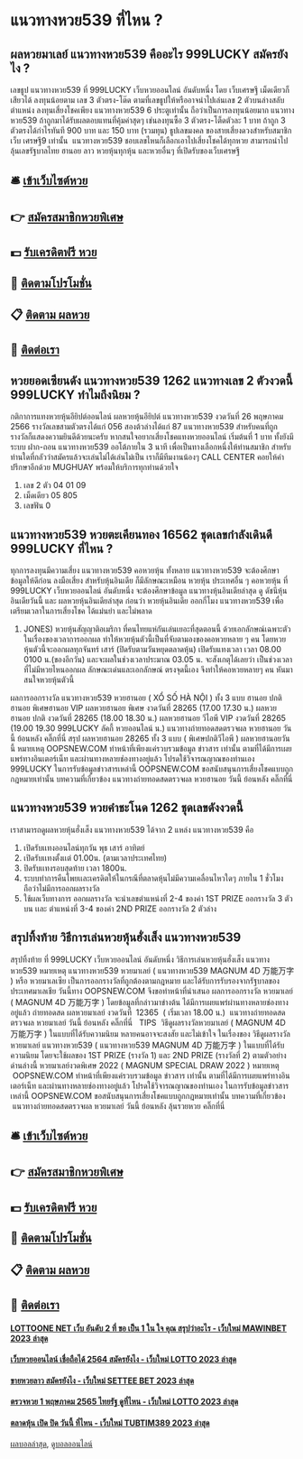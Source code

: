 # แนวทางหวย539 ที่ไหน ?
## ผลหวยมาเลย์ แนวทางหวย539 คืออะไร 999LUCKY สมัครยังไง ?
เลขธูป แนวทางหวย539 ที่ 999LUCKY เว็บหวยออนไลน์ อันดับหนึ่ง โดย เว็บเศรษฐี เม็ดเดียวก็เสียวได้ ลงทุนน้อยตาม เลข 3 ตัวตรง-โต๊ด ตามที่เลขธูปให้หรืออาจนำไปเล่นเลข 2 ตัวบนล่างสลับตำแหน่ง ลงทุนเสี่ยงโชคเพียง แนวทางหวย539 6 ประตูเท่านั้น ถือว่าเป็นการลงทุนน้อยมาก แนวทางหวย539 ถ้าถูกมาได้รับผลตอบแทนที่คุ้มค่าสุดๆ เช่นลงทุนซื้อ 3 ตัวตรง-โต็ดตัวละ 1 บาท ถ้าถูก 3 ตัวตรงได้กำไรทันที 900 บาท และ 150 บาท (รวมทุน)
ธูปเลขมงคล ของสายเสี่ยงดวงสำหรับสมาชิกเว็บ เศรษฐี9 เท่านั้น  แนวทางหวย539 ชอบเลขไหนก็เลือกเอาไปเสี่ยงโชคได้ทุกหวย สามารถนำไปลุ้นเลขรัฐบาลไทย ฮานอย ลาว หวยหุ้นทุกหุ้น และหวยอื่นๆ ที่เปิดรับของเว็บเศรษฐี

## 🛎 [เข้าเว็บไซต์หวย](https://bit.ly/3BG5bNw)
## 👉 [สมัครสมาชิกหวยพิเศษ](https://bit.ly/3BG5bNw)
## 💵 [รับเครดิตฟรี หวย](https://bit.ly/3C3mvgS)
## 👑 [ติดตามโปรโมชั่น](https://bit.ly/3C3mvgS)
## 📋 [ติดตาม ผลหวย](https://bit.ly/3C3mvgS)
## 📱 [ติดต่อเรา](https://bit.ly/3C3mvgS)

## หวยยอดเซียนดัง แนวทางหวย539 1262 แนวทางเลข 2 ตัวงวดนี้ 999LUCKY ทำไมถึงนิยม ?
กติกาการแทงหวยหุ้นอียิปต์ออนไลน์
ผลหวยหุ้นอียิปต์ แนวทางหวย539 งวดวันที่ 26 พฤษภาคม 2566 รางวัลเลขสามตัวตรงได้แก่ 056 สองต้วล่างได้แก่ 87 แนวทางหวย539 สำหรับคนที่ถูกรางวัลก็แสดงความยินดีด้วยนะครับ หากสนใจอยากเสี่ยงโชคแทงหวยออนไลน์ เริ่มต้นที่ 1 บาท ทั้งยังมีระบบ ฝาก-ถอน แนวทางหวย539 ออโต้ภายใน 3 นาที เพื่อเป็นทางเลือกหนึ่งให้ท่านสมาชิก สำหรับท่านใดที่กลัวว่าสมัครแล้วจะเล่นไม่ได้เล่นไม่เป็น เราก็มีทีมงานน้องๆ CALL CENTER คอยให้คำปรึกษาอีกด้วย MUGHUAY พร้อมให้บริการทุกท่านด้วยใจ
1. เลข 2 ตัว 04 01 09
2. เม็ดเดียว 05 805
3. เลขฟัน 0

## แนวทางหวย539 หวยตะเคียนทอง 16562 ชุดเลขกำลังเดินดี 999LUCKY ที่ไหน ?
ทุกการลงทุนมีความเสี่ยง แนวทางหวย539 คอหวยหุ้น ทั้งหลาย แนวทางหวย539 จะต้องศึกษาข้อมูลให้ดีก่อน ลงมือเสี่ยง สำหรับหุ้นอินเดีย ก็มีลักษณะเหมือน
หวยหุ้น ประเทศอื่น ๆ คอหวยหุ้น ที่ 999LUCKY เว็บหวยออนไลน์ อันดับหนึ่ง จะต้องศึกษาข้อมูล แนวทางหุ้นอินเดียล่าสุด ดู ดัชนีหุ้นอินเดียวันนี้ และ ผลหวยหุ้นอินเดียล่าสุด ก่อนว่า หวยหุ้นอินเดีย ออกกี่โมง แนวทางหวย539 เพื่อเตรียมเวลาในการเสี่ยงโชค ได้แม่นยำ และไม่พลาด
1. JONES) หวยหุ้นสัญญาติอเมริกา ที่คนไทยแห่กันเล่นเยอะที่สุดตอนนี้ ด้วยเอกลักษณ์เฉพาะตัวในเรื่องของเวลาการออกผล ทำให้หวยหุ้นตัวนี้เป็นที่จับตามองของคอหวยหลาย ๆ คน โดยหวยหุ้นตัวนี้จะออกผลทุกจันทร์ เสาร์ (ปิดรับตามวันหยุดตลาดหุ้น) เปิดรับแทงเวลา เวลา 08.00 0100 น.(ของอีกวัน) และจะผลในช่วงเวลาประมาณ 03.05 น. จะสังเกตุได้เลยว่า เป็นช่วงเวลาที่ไม่มีหวยไหนออกผล ลักษณะเด่นและเอกลักษณ์ ตรงจุดนี้เอง จึงทำให้คอหวยหลายๆ คน หันมาสนใจหวยหุ้นตัวนี้

ผลการออกรางวัล แนวทางหวย539 หวยฮานอย ( XỔ SỐ HÀ NỘI ) ทั้ง 3 แบบ ฮานอย ปกติฮานอย พิเศษฮานอย VIP
ผลหวยฮานอย พิเศษ งวดวันที่ 28265 (17.00 17.30 น.)
ผลหวยฮานอย ปกติ งวดวันที่ 28265 (18.00 18.30 น.)
ผลหวยฮานอย วีไอพี VIP งวดวันที่ 28265 (19.00 19.30 999LUCKY ลัคกี้ หวยออนไลน์ น.)
 แนวทางถ่ายทอดสดตรวจผล หวยฮานอย วันนี้ ย้อนหลัง คลิ๊กที่นี่ 
สรุป ผลหวยฮานอย 28265 ทั้ง 3 แบบ ( พิเศษปกติวีไอพี ) ผลหวยฮานอยวันนี้
หมายเหตุ OOPSNEW.COM ทำหน้าที่เพียงแค่รวบรวมข้อมูล ข่าวสาร เท่านั้น ตามที่ได้มีการเผยแพร่ทางอินเตอร์เน็ท และผ่านทางหลายช่องทางอยู่แล้ว โปรดใช้วิจารณญาณของท่านเอง 999LUCKY ในการรับข้อมูลข่าวสารเหล่านี้ OOPSNEW.COM ขอสนับสนุนการเสี่ยงโชคแบบถูกกฎหมายเท่านั้น
บทความที่เกี่ยวข้อง
แนวทางถ่ายทอดสดตรวจผล หวยฮานอย วันนี้ ย้อนหลัง คลิ๊กที่นี่

## แนวทางหวย539 หวยคำชะโนด 1262 ชุดเลขดังงวดนี้
เราสามารถดูผลหวยหุ้นฮั่งเส็ง แนวทางหวย539 ได้จาก 2 แหล่ง แนวทางหวย539 คือ
1. เปิดรับเเทงออนไลน์ทุกวัน พุธ เสาร์ อาทิตย์
2. เปิดรับเเทงตั้งเเต่ 01.00น. (ตามเวลาประเทศไทย)
3. ปิดรับเเทงรอบสุดท้าย เวลา 1800น.
4. ระบบทำการคืนโพยเเละเครดิตให้ในกรณีที่ตลาดหุ้นไม่มีความเคลื่อนไหวใดๆ ภายใน 1 ชั่วโมง ถือว่าไม่มีการออกผลรางวัล
5. ใช้ผลเว็บทางการ ออกผลรางวัล จะนำเลขตำแหน่งที่ 2-4 ของค่า 1ST PRIZE ออกรางวัล 3 ตัวบน เเละ ตำแหน่งที่ 3-4 ของค่า 2ND PRIZE ออกรางวัล 2 ตัวล่าง

## สรุปทิ้งท้าย วิธีการเล่นหวยหุ้นฮั่งเส็ง แนวทางหวย539
สรุปทิ้งท้าย ที่ 999LUCKY เว็บหวยออนไลน์ อันดับหนึ่ง วิธีการเล่นหวยหุ้นฮั่งเส็ง แนวทางหวย539 หมายเหตุ แนวทางหวย539 หวยมาเลย์ ( แนวทางหวย539 MAGNUM 4D 万能万字 ) หรือ หวยมาเลเซีย เป็นการออกรางวัลที่ถูกต้องตามกฎหมาย และได้รับการรับรองจากรัฐบาลของประเทศมาเลเชีย
วันนี้ทาง OOPSNEW.COM จึงขอทำหน้าที่นำเสนอ ผลการออกรางวัล หวยมาเลย์ ( MAGNUM 4D 万能万字 ) โดยข้อมูลที่กล่าวมาข่างต้น ได้มีการเผยแพร่ผ่านทางหลายช่องทางอยู่แล้ว
ถ่ายทอดสด ผลหวยมาเลย์ งวดวันที่  12365  ( เริ่มเวลา 18.00 น.)
 แนวทางถ่ายทอดสดตรวจผล หวยมาเลย์ วันนี้ ย้อนหลัง คลิ๊กที่นี่  
TIPS  วิธีดูผลรางวัลหวยมาเลย์ ( MAGNUM 4D 万能万字 ) ในแบบที่ได้รับความนิยม
หลายคนอาจจะสงสัย และไม่เข้าใจ ในเรื่องของ วิธีดูผลรางวัล หวยมาเลย์ แนวทางหวย539 ( แนวทางหวย539 MAGNUM 4D 万能万字 ) ในแบบที่ได้รับความนิยม โดยจะใช้ผลของ 1ST PRIZE (รางวัล 1) และ 2ND PRIZE (รางวัลที่ 2) ตามตัวอย่างด่านล่างนี้
หวยมาเลย์งวดพิเศษ 2022 ( MAGNUM SPECIAL DRAW 2022 )
หมายเหตุ  OOPSNEW.COM ทำหน้าที่เพียงแค่รวบรวมข้อมูล ข่าวสาร เท่านั้น ตามที่ได้มีการเผยแพร่ทางอินเตอร์เน็ท และผ่านทางหลายช่องทางอยู่แล้ว โปรดใช้วิจารณญาณของท่านเอง ในการรับข้อมูลข่าวสารเหล่านี้ OOPSNEW.COM ขอสนับสนุนการเสี่ยงโชคแบบถูกกฎหมายเท่านั้น
บทความที่เกี่ยวข้อง
 แนวทางถ่ายทอดสดตรวจผล หวยมาเลย์ วันนี้ ย้อนหลัง ลุ้นรวยหวย คลิ๊กที่นี่  

## 🛎 [เข้าเว็บไซต์หวย](https://bit.ly/3BG5bNw)
## 👉 [สมัครสมาชิกหวยพิเศษ](https://bit.ly/3BG5bNw)
## 💵 [รับเครดิตฟรี หวย](https://bit.ly/3C3mvgS)
## 👑 [ติดตามโปรโมชั่น](https://bit.ly/3C3mvgS)
## 📋 [ติดตาม ผลหวย](https://bit.ly/3C3mvgS)
## 📱 [ติดต่อเรา](https://bit.ly/3C3mvgS)

#### [LOTTOONE NET เว็บ อันดับ 2 ที่ ขอ เป็น 1 ใน ใจ คุณ สรุปว่าอะไร - เว็บใหม่ MAWINBET 2023 ล่าสุด](https://atom.io/themes/lottoone%20net%20เว็บ%20อันดับ%202%20ที่%20ขอ%20เป็น%201%20ใน%20ใจ%20คุณ%20สรุปว่าอะไร%20-%20เว็บใหม่%20mawinbet%202023%20ล่าสุด)
#### [เว็บหวยออนไลน์ เชื่อถือได้ 2564 สมัครยังไง - เว็บใหม่ LOTTO 2023 ล่าสุด](https://atom.io/themes/เว็บหวยออนไลน์%20เชื่อถือได้%202564%20สมัครยังไง%20-%20เว็บใหม่%20lotto%202023%20ล่าสุด)
#### [ขายหวยลาว สมัครยังไง - เว็บใหม่ SETTEE BET 2023 ล่าสุด](https://atom.io/themes/ขายหวยลาว%20สมัครยังไง%20-%20เว็บใหม่%20settee%20bet%202023%20ล่าสุด)
#### [ตรวจหวย 1 พฤษภาคม 2565 ไทยรัฐ ดูที่ไหน - เว็บใหม่ LOTTO 2023 ล่าสุด](https://atom.io/themes/ตรวจหวย%201%20พฤษภาคม%202565%20ไทยรัฐ%20ดูที่ไหน%20-%20เว็บใหม่%20lotto%202023%20ล่าสุด)
#### [ตลาดหุ้น เปิด ปิด วันนี้ ที่ไหน - เว็บใหม่ TUBTIM389 2023 ล่าสุด](https://atom.io/themes/ตลาดหุ้น%20เปิด%20ปิด%20วันนี้%20ที่ไหน%20-%20เว็บใหม่%20tubtim389%202023%20ล่าสุด)

[ผลบอลล่าสุด](https://siamsport.tv "ผลบอลล่าสุด"), [ดูบอลออนไลน์](https://siamsport.tv/ดูบอลสด "ดูบอลออนไลน์")